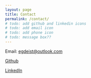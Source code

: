 ```yaml
---
layout: page
title: Contact
permalink: /contact/
# todo: add github and linkedin icons
# todo: add email icon
# todo: add phone icon
# todo: message box??
---
```


Email: [egdeist@outlook.com][email]

[Github][gh]

[LinkedIn][li]

[email]: mailto:egdeist@outlook.com
[gh]: https://github.com/evndeist
[li]: https://www.linkedin.com/in/evan-deist-673b07192/